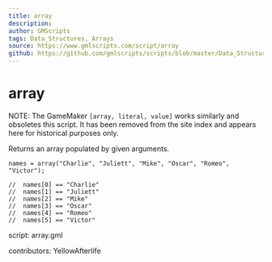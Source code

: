 ```yaml
---
title: array
description: 
author: GMScripts
tags: Data_Structures, Arrays
source: https://www.gmlscripts.com/script/array
github: https://github.com/gmlscripts/scripts/blob/master/Data_Structures/Arrays/array.gml
---
```


array
=====

NOTE: The GameMaker `[array, literal, value]` works similarly
and obsoletes this script. It has been removed from the site
index and appears here for historical purposes only.

Returns an array populated by given arguments.

    names = array("Charlie", "Juliett", "Mike", "Oscar", "Romeo", "Victor");

    //  names[0] == "Charlie"
    //  names[1] == "Juliett"
    //  names[2] == "Mike"
    //  names[3] == "Oscar"
    //  names[4] == "Romeo"
    //  names[5] == "Victor"

script: array.gml

contributors: YellowAfterlife
